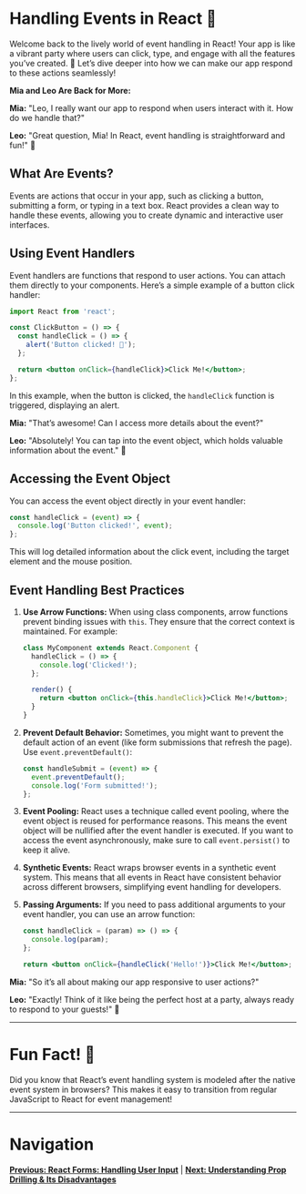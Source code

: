 # Handling Events in React 🎉

Welcome back to the lively world of event handling in React! Your app is like a vibrant party where users can click, type, and engage with all the features you’ve created. 🎈 Let’s dive deeper into how we can make our app respond to these actions seamlessly!

**Mia and Leo Are Back for More:**

**Mia:** "Leo, I really want our app to respond when users interact with it. How do we handle that?"

**Leo:** "Great question, Mia! In React, event handling is straightforward and fun!" 🌟

## What Are Events?

Events are actions that occur in your app, such as clicking a button, submitting a form, or typing in a text box. React provides a clean way to handle these events, allowing you to create dynamic and interactive user interfaces.

## Using Event Handlers

Event handlers are functions that respond to user actions. You can attach them directly to your components. Here’s a simple example of a button click handler:
```jsx
import React from 'react';

const ClickButton = () => {
  const handleClick = () => {
    alert('Button clicked! 🎉');
  };

  return <button onClick={handleClick}>Click Me!</button>;
};
```
In this example, when the button is clicked, the `handleClick` function is triggered, displaying an alert.

**Mia:** "That’s awesome! Can I access more details about the event?"

**Leo:** "Absolutely! You can tap into the event object, which holds valuable information about the event." 🧐

## Accessing the Event Object

You can access the event object directly in your event handler:
```jsx
const handleClick = (event) => {
  console.log('Button clicked!', event);
};
```
This will log detailed information about the click event, including the target element and the mouse position.

## Event Handling Best Practices

1. **Use Arrow Functions:** When using class components, arrow functions prevent binding issues with `this`. They ensure that the correct context is maintained. For example:
   ```jsx
   class MyComponent extends React.Component {
     handleClick = () => {
       console.log('Clicked!');
     };

     render() {
       return <button onClick={this.handleClick}>Click Me!</button>;
     }
   }
   ```

2. **Prevent Default Behavior:** Sometimes, you might want to prevent the default action of an event (like form submissions that refresh the page). Use `event.preventDefault()`:
   ```jsx
   const handleSubmit = (event) => {
     event.preventDefault();
     console.log('Form submitted!');
   };
   ```

3. **Event Pooling:** React uses a technique called event pooling, where the event object is reused for performance reasons. This means the event object will be nullified after the event handler is executed. If you want to access the event asynchronously, make sure to call `event.persist()` to keep it alive.

4. **Synthetic Events:** React wraps browser events in a synthetic event system. This means that all events in React have consistent behavior across different browsers, simplifying event handling for developers.

5. **Passing Arguments:** If you need to pass additional arguments to your event handler, you can use an arrow function:
   ```jsx
   const handleClick = (param) => () => {
     console.log(param);
   };

   return <button onClick={handleClick('Hello!')}>Click Me!</button>;
   ```

**Mia:** "So it’s all about making our app responsive to user actions?"

**Leo:** "Exactly! Think of it like being the perfect host at a party, always ready to respond to your guests!" 🎊

---

# Fun Fact! 🎉

Did you know that React’s event handling system is modeled after the native event system in browsers? This makes it easy to transition from regular JavaScript to React for event management!

---

# Navigation

**[Previous: React Forms: Handling User Input](9.%20react-forms.md)** | **[Next: Understanding Prop Drilling & Its Disadvantages](11.%20prop-drilling.md)**
